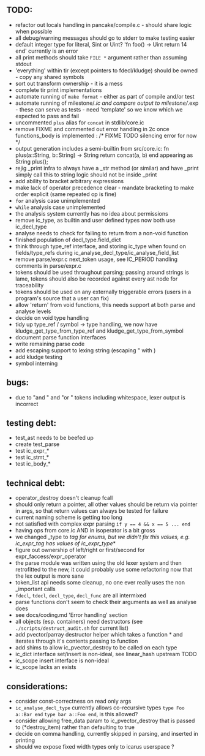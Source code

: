 TODO:
-----

* refactor out locals handling in pancake/compile.c - should share logic when possible
* all debug/warning messages should go to stderr to make testing easier
* default integer type for literal, Sint or Uint? 'fn foo() -> Uint return 14 end' currently is an error
* all print methods should take `FILE *` argument rather than assuming stdout
* 'everything' within tir (except pointers to fdecl/kludge) should be owned - copy any shared symbols
* sort out transform ownership - it is a mess
* complete tir print implementations
* automate running of `make format` - either as part of compile and/or test
* automate running of milestone/*.ic and compare output to milestone/*.exp - these can serve as tests - need 'template' so we know which we expected to pass and fail
* uncommented `plus` alias for `concat` in stdlib/core.ic
* remove FIXME and commented out error handling in 2c once functions_body is implemented : /* FIXME TODO silencing error for now */
* output generation includes a semi-builtin from src/core.ic: fn plus(a::String, b::String) -> String return concat(a, b) end appearing as String plus();
* rejig _print infra to always have a _str method (or similar) and have _print simply call this
  to string logic should not be inside _print
* add ability to bracket arbitrary expressions
* make lack of operator precedence clear - mandate bracketing to make order explicit (same repeated op is fine)
* `for` analysis case unimplemented
* `while` analysis case unimplemented
* the analysis system currently has no idea about permissions
* remove ic_type, as builtin and user defined types now both use ic_decl_type
* analyse needs to check for failing to return from a non-void function
* finished population of decl_type.field_dict
* think through type_ref interface, and storing ic_type when found on fields/type_refs during ic_analyse_decl_type/ic_analyse_field_list
* remove parse/expr.c next_token usage, see IC_PERIOD handling comments in parse/expr.c
* tokens should be used throughout parsing; passing around strings is lame, tokens should also be recorded against every ast node for traceability
* tokens should be used on any externally triggerable errors (users in a program's source that a user can fix)
* allow 'return' from void functions, this needs support at both parse and analyse levels
* decide on void type handling
* tidy up type_ref / symbol -> type handling, we now have kludge_get_type_from_type_ref and kludge_get_type_from_symbol
* document parse function interfaces
* write remaining parse code
* add escaping support to lexing string (escaping " with \)
* add kludge testing
* symbol interning


bugs:
-----
* due to "and " and "or " tokens including whitespace, lexer output is incorrect


testing debt:
-------------

* test_ast needs to be beefed up
* create test_parse
* test ic_expr_*
* test ic_stmt_*
* test ic_body_*


technical debt:
---------------

* operator_destroy doesn't cleanup fcall
* should only return a pointer, all other values should be return via pointer in args, so that return values can always be tested for failure
* current naming scheme is getting too long
* not satisfied with complex expr parsing `if y == 4 && x == 5 ... end`
* having ops from core.ic AND in isoperator is a bit gross
* we changed _type to _tag for enums, but we didn't fix this values, e.g. ic_expr_tag has values of ic_expr_type_*
* figure out ownership of left/right or first/second for expr_faccess/expr_operator
* the parse module was written using the old lexer system and then retrofitted to the new, it could probably use some refactoring now that the lex output is more sane
* token_list api needs some cleanup, no one ever really uses the non _important calls
* `fdecl`, `tdecl`, `decl_type`, `decl_func` are all intermixed
* parse functions don't seem to check their arguments as well as analyse does
* see docs/coding.md 'Error handling' section
* all objects (esp. containers) need destructors (see `./scripts/destruct_audit.sh` for current list)
* add pvector/parray destructor helper which takes a function * and iterates through it's contents passing to function
* add shims to allow ic_pvector_destroy to be called on each type
* ic_dict interface set/insert is non-ideal, see linear_hash upstream TODO
* ic_scope insert interface is non-ideal
* ic_scope lacks an exists


considerations:
---------------

* consider const-correctness on read only args
* `ic_analyse_decl_type` currently allows co-recursive types `type Foo a::Bar end` `type bar a::Foo end`, is this allowed?
* consider allowing free_data param to ic_pvector_destroy that is passed to (*destroy_item) rather than defaulting to true
* decide on comma handling, currently skipped in parsing, and inserted in printing
* should we expose fixed width types only to icarus userspace ?



